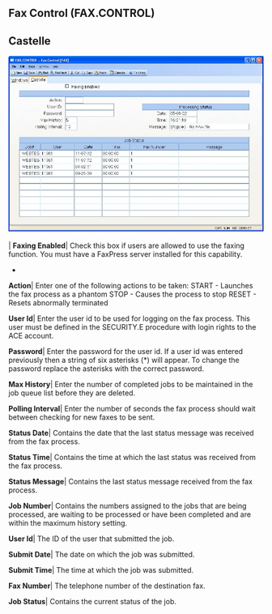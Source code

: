 ## Fax Control (FAX.CONTROL)
<PageHeader />

## Castelle

![](./FAX-CONTROL-2.jpg)

| **Faxing Enabled**|  Check this box if users are allowed to use the faxing
function. You must have a FaxPress server installed for this capability.

-  
**Action**|  Enter one of the following actions to be taken:
START - Launches the fax process as a phantom
STOP - Causes the process to stop
RESET - Resets abnormally terminated

**User Id**|  Enter the user id to be used for logging on the fax process.
This user must be defined in the SECURITY.E procedure with login rights to the
ACE account.

**Password**|  Enter the password for the user id. If a user id was entered
previously then a string of six asterisks (*) will appear. To change the
password replace the asterisks with the correct password.

**Max History**|  Enter the number of completed jobs to be maintained in the
job queue list before they are deleted.

**Polling Interval**|  Enter the number of seconds the fax process should wait
between checking for new faxes to be sent.

**Status Date**|  Contains the date that the last status message was received
from the fax process.

**Status Time**|  Contains the time at which the last status was received from
the fax process.

**Status Message**|  Contains the last status message received from the fax
process.

**Job Number**|  Contains the numbers assigned to the jobs that are being
processed, are waiting to be processed or have been completed and are within
the maximum history setting.

**User Id**|  The ID of the user that submitted the job.

**Submit Date**|  The date on which the job was submitted.

**Submit Time**|  The time at which the job was submitted.

**Fax Number**|  The telephone number of the destination fax.

**Job Status**|  Contains the current status of the job.


<badge text= "Version 8.10.15 10/27/14" vertical="middle" />

<PageFooter />
